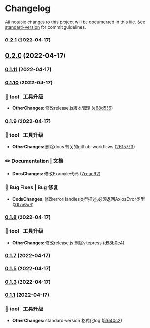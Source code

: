# Changelog

All notable changes to this project will be documented in this file. See [standard-version](https://github.com/conventional-changelog/standard-version) for commit guidelines.

### [0.2.1](https://github.com/Skylooker-hub/axits/compare/v0.2.0...v0.2.1) (2022-04-17)

## [0.2.0](https://github.com/Skylooker-hub/axits/compare/v0.1.11...v0.2.0) (2022-04-17)

### [0.1.11](https://github.com/Skylooker-hub/axits/compare/v0.1.10...v0.1.11) (2022-04-17)

### [0.1.10](https://github.com/Skylooker-hub/axits/compare/v0.1.9...v0.1.10) (2022-04-17)


### 🚀 tool | 工具升级

* **OtherChanges:** 修改release.js版本管理 ([e68d536](https://github.com/Skylooker-hub/axits/commit/e68d53697c318d6c947be130ab026618fad9a26b))

### [0.1.9](https://github.com/Skylooker-hub/axits/compare/v0.1.8...v0.1.9) (2022-04-17)


### 🚀 tool | 工具升级

* **OtherChanges:** 删除docs 有关的github-workflows ([2615723](https://github.com/Skylooker-hub/axits/commit/26157239d4994aebfc950f1795069a155991d672))


### ✏️ Documentation | 文档

* **DocsChanges:** 修改Example代码 ([7eeac92](https://github.com/Skylooker-hub/axits/commit/7eeac92220be82a47ac65e31b31036460a089ea5))


### 🐛 Bug Fixes | Bug 修复

* **CodeChanges:** 修改errorHandles类型描述,必须返回AxiosError类型 ([39cb0a4](https://github.com/Skylooker-hub/axits/commit/39cb0a47aaa7b354cf2a3caf3cbb007d5aeecf35))

### [0.1.8](https://github.com/Skylooker-hub/axits/compare/v0.1.7...v0.1.8) (2022-04-17)


### 🚀 tool | 工具升级

* **OtherChanges:** 修改release.js 删除vitepress ([d88b0e4](https://github.com/Skylooker-hub/axits/commit/d88b0e4ff6412930bfe34097da3439d22c7a121d))

### [0.1.7](https://github.com/Skylooker-hub/axits/compare/v0.1.6...v0.1.7) (2022-04-17)

### [0.1.5](https://github.com/Skylooker-hub/axits/compare/v0.1.4...v0.1.5) (2022-04-17)

### [0.1.3](https://github.com/Skylooker-hub/axits/compare/v0.1.2...v0.1.3) (2022-04-17)

### [0.1.1](https://github.com/Skylooker-hub/axits/compare/v0.1.0...v0.1.1) (2022-04-17)


### 🚀 tool | 工具升级

* **OtherChanges:** standard-version 格式化log ([51640c2](https://github.com/Skylooker-hub/axits/commit/51640c274f792d78cb7131e4c55ea27f0b330c6a))
